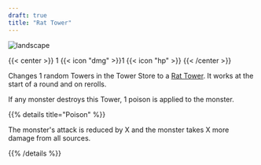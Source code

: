 ```yaml
---
draft: true
title: "Rat Tower"
---
```


![landscape](/images/towers/towerS_68.png)

{{< center >}}
1 {{< icon "dmg" >}}1 {{< icon "hp" >}}
{{< /center >}}

Changes 1 random Towers in the Tower Store to a [Rat Tower](/towers/rat-tower). It works at the start of a round and on rerolls.

If any monster destroys this Tower, 1 poison is applied to the monster.

{{% details title="Poison" %}}

The monster's attack is reduced by X and the monster takes X more damage from all sources.

{{% /details %}}
